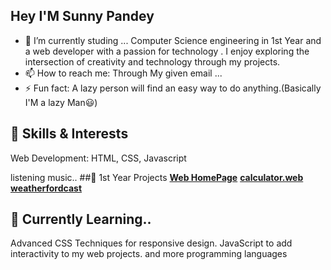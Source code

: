 ## Hey I'M Sunny Pandey 
- 🔭 I’m currently studing ...
 Computer Science engineering  in 1st Year and a  web developer with a passion for technology . I enjoy exploring the intersection of creativity and technology through my projects. 
- 📫 How to reach me: Through My given email ...
- ⚡ Fun fact: A lazy person will find an easy way to do anything.(Basically I'M a lazy Man😃)

 ## 🌟 Skills & Interests
Web Development: HTML, CSS, Javascript

listening music..
##🚀 1st Year Projects
**[Web HomePage](https://web-dev-projects-pmds-6pd2vv3sa-sunnypandey24s-projects.vercel.app/)**
**[calculator.web](calculator-web-beta.vercel.app)**
**[weatherfordcast](weatherfordcast.vercel.app)**
## 📘 Currently Learning..
Advanced CSS Techniques for responsive design.
JavaScript to add interactivity to my web projects.
and more programming languages




